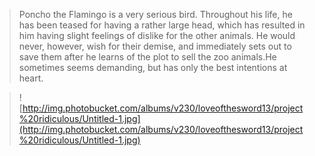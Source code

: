 > Poncho the Flamingo is a very serious bird.  Throughout his life, he has been teased for having a rather large head, which has resulted in him having slight feelings of dislike for the other animals.  He would never, however, wish for their demise, and immediately sets out to save them after he learns of the plot to sell the zoo animals.He sometimes seems demanding, but has only the best intentions at heart.

> ![http://img.photobucket.com/albums/v230/loveofthesword13/project%20ridiculous/Untitled-1.jpg](http://img.photobucket.com/albums/v230/loveofthesword13/project%20ridiculous/Untitled-1.jpg)